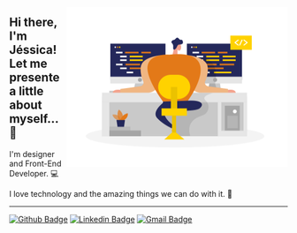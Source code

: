 <img
	src="https://github.com/jlzimmerhansl/jlzimmerhansl/blob/master/code_development_.svg?raw=true"
	width="400px"
	height="290px"
	align="right"
/>
## Hi there, I'm Jéssica! Let me presente a little about myself... 👋

I'm designer and Front-End Developer. :computer:

I love technology and the amazing things we can do with it. :yellow_heart:

---
[![Github Badge](https://img.shields.io/badge/-Github-000?style=flat-square&logo=Github&logoColor=white&link=https://github.com/jlzimmerhansl)](https://github.com/jlzimmerhansl)
[![Linkedin Badge](https://img.shields.io/badge/JessicaZimmerhansl-blue?style=flat&logo=LinkedIn&labelColor=blue)](https://www.linkedin.com/in/jessica-zimmerhansl) 
[![Gmail Badge](https://img.shields.io/badge/-Gmail-c14438?style=flat-square&logo=Gmail&logoColor=white&link=mailto:jlzimmerhansl@gmail.com)](mailto:jlzimmerhansl@gmail.com)
